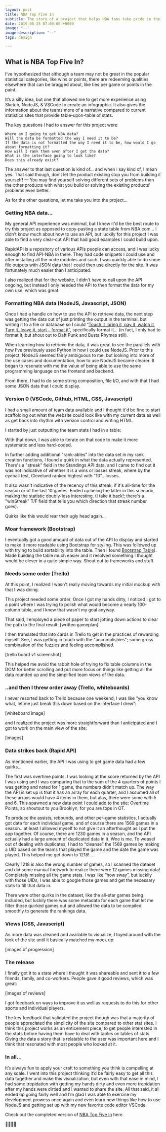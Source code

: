 ```yaml
---
layout: post
title: NBA Top Five In
subtitle: The story of a project that helps NBA fans take pride in their team's year...
date: 2019-05-25 07:00:00 +0000
image: "--"
image-description: "--"
tags: design

---
```

## What is NBA Top Five In?

I’ve hypothesized that although a team may not be great in the popular statistical categories, like wins or points, there are redeeming qualities elsewhere that can be bragged about, like ties per game or points in the paint.

It’s a silly idea, but one that allowed me to get more experience using Sketch, NodeJS, & VSCode to create an infographic. It also gives the information about the teams more of a narrative compared to current statistics sites that provide table-upon-table of stats.

The key questions I had to answer for this project were:

    Where am I going to get NBA data?
    Will the data be formatted the way I need it to be? 
    If the data is not formatted the way I need it to be, how would I go about formatting it?
    How will I rank them even after I get the data?
    What is the interface going to look like?
    Does this already exist?

The answer to that last question is kind of… and when I say kind of, I mean yes. That said though, don’t let the product existing stop you from building it yourself! — You may find yourself solving different sets of problems than the other products with what you build or solving the existing products’ problems even better.

As for the other questions, let me take you into the project…

### Getting NBA data...

My general API experience was minimal, but I knew it'd be the best route to try this project as opposed to copy-pasting a state table from NBA.com... I didn’t know much about how to use an API, but luckily for this project I was able to find a very clear-cut API that had good examples I could build upon.

RapidAPI is a repository of various APIs people can access, and I was lucky enough to find API-NBA in there. They had code snippets I could use and after installing all the node modules and such, I was quickly able to do some file outputs with JSON data that I could then use directly for the site. It was fortunately much easier than I anticipated.

I also realized that for the website, I didn't have to call upon the API ongoing, but instead I only needed the API to then format the data for my own use, which was great.

### Formatting NBA data (NodeJS, Javascript, JSON)

Once I had a handle on how to use the API to retrieve data, the next step was getting the data out of just printing the output in the terminal, but writing it to a file or database so I could “[Touch it, bring it, pay it, watch it, Turn it, leave it, start – format it](https://genius.com/1690119)”, specifically format it... (in fact, I only had to format it, but shout out to Daft Punk and Busta Rhymes still).

When learning how to retrieve the data, it was great to see the parallels with how I’ve previously used Python in how I could use NodeJS. Prior to this project, NodeJS seemed fairly ambiguous to me, but looking into more of the use cases and documentation, how to use NodeJS became clearer. It began to resonate with me the value of being able to use the same programming language on the frontend and backend.

From there, I had to do some string composition, file I/O, and with that I had some JSON data that I could display.

### Version 0 (VSCode, Github, HTML, CSS, Javascript)

I had a small amount of team data available and I thought it'd be fine to start scaffolding out what the website could look like with my current data as well as get back into rhythm with version control and writing HTML.

I started by just outputting the team stats I had in a table:

With that down, I was able to iterate on that code to make it more systematic and less hard-coded.

In further adding additional "rank-ables" into the data set in my rank creation functions, I found a quirk in what the data actually represented. There's a "streak" field in the Standings API data, and I came to find out it was not indicative of whether it is a wins or losses streak, where by the eyeball test, Cleveland ranked highest with "10"...losses.

It also wasn't indicative of the recency of this streak; if it's all-time for the season or of the last 10 games. Ended up being the latter in this scenario, making the statistic doubly-less interesting. (I take it back!; there's a "winStreak" T/F field that tells you which direction that streak number goes).

Quirks like this would rear their ugly head again...

### Moar framework (Bootstrap)

I eventually got a good amount of data out of the API to display and started to make it more readable using Bootstrap for styling. This was followed up with trying to build sortability into the table. Then I found [Bootstrap Table](https://bootstrap-table.com/)). Made building the table much easier and it resolved something I thought would be clever in a quite simple way. Shout out to frameworks and stuff.

### Needs some order (Trello)

At this point, I realized I wasn't really moving towards my initial mockup with that I was doing.

This project needed some order. Once I got my hands dirty, I noticed I got to a point where I was trying to polish what would become a nearly 100-column table, and I knew that wasn't my goal anyway.

That said, I employed a piece of paper to start jotting down actions to clear the path to the final result: \[written gameplan\]

I then translated that into cards in Trello to get in the practices of rewarding myself. See, I was getting in touch with the "accomplishies"; some gross combination of the fuzzies and feeling accomplished.

\[trello board v1 screenshot\]

This helped me avoid the rabbit hole of trying to fix table columns in the DOM for better scrolling and put more focus on things like getting all the data rounded up and the simplified team views of the data.

### ..and then I threw order away (Trello, whiteboards)

I never resorted back to Trello because one weekend, I was like “you know what, let me just break this down based on the interface I drew”:

\[whiteboard image\]

and I realized the project was more straightforward than I anticipated and I got to work on the main view of the site:

\[images\]

### Data strikes back (Rapid API)

As mentioned earlier, the API I was using to get game data had a few quirks...

The first was overtime points. I was looking at the score returned by the API I was using and I was comparing that to the sum of the 4 quarters of points I was getting and noted for 1 game, the numbers didn’t match up. The way the API is set up is that it has an array for each quarter, and I assumed all of these arrays would have 4 items in them, but alas, there were some with 5 and 6. This spawned a new data point I could add to the site: Overtime Points, so shoutout to you Brooklyn, for you are tops in OT.

To produce the assists, rebounds, and other per-game statistics, I actually got data for each individual game, and of course there are 1569 games in a season…at least I allowed myself to not give it an afterthought as I put the app together. Of course, there are 1230 games in a season, and the API actually had a large amount of duplicated data in it. Woe is me. To weasel out of dealing with duplicates, I had to “cleanse” the 1569 games by making a UID based on the teams that played the game and the date the game was played. This helped me get down to 1218!…

Clearly 1218 is also the wrong number of games, so I scanned the dataset and did some manual footwork to realize there were 12 games missing data! Completely missing all the game stats. I was like “how sway”, but luckily with those UIDs, I was able to google those games and get the necessary stats to fill that data in. 

There were other quirks in the dataset, like the all-star games being included, but luckily there was some metadata for each game that let me filter those quirked games out and allowed the data to be compiled smoothly to generate the rankings data.

### Views (CSS, Javascript)

As more data was cleaned and available to visualize, I toyed around with the look of the site until it basically matched my mock up:

\[images of progression\]

### The release

I finally got it to a state where I thought it was shareable and sent it to a few friends, family, and co-workers. People gave it good reviews, which was great:

\[images of reviews\]

I got feedback on ways to improve it as well as requests to do this for other sports and individual players. 

The key feedback that validated the project though was that a majority of people appreciated the simplicity of the site compared to other stat sites. I think this project works as an enticement piece, to get people interested in the stats before having them have to deal with tables on tables of stats. Giving the data a story that is relatable to the user was important here and I think that resonated with most people who looked at it.

### In all...

It’s always fun to apply your craft to something you think is compelling at any scale. I went into this project thinking it’d be fairly easy to get all this data together and make this visualization, but even with that ease in mind, I had some trepidation with getting my hands dirty and even more trepidation after my hands were dirtied and I wanted to share the site. All that said, it all ended up going fairly well and I’m glad I was able to exercise my development prowess once again and even learn new things like how to use NodeJS and getting set up with my new favorite code editor VSCode.

Check out the completed version of [NBA Top Five In]() here.

👍🏿✌🏿